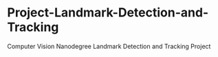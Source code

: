 # Project-Landmark-Detection-and-Tracking
Computer Vision Nanodegree Landmark Detection and Tracking Project
